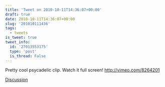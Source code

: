 ```yaml
---
title: 'Tweet on 2010-10-11T14:36:07+00:00'
draft: true
date: 2010-10-11T14:36:07+00:00
slug: '201010111436'
tags:
  - tweets
is_tweet: true
tweet_info:
  id: '27013553175'
  type: 'post'
  is_thread: False
---
```




Pretty cool psycadelic clip. Watch it full screen! http://vimeo.com/8264201

[Discussion](https://x.com/sytelus/status/27013553175)
